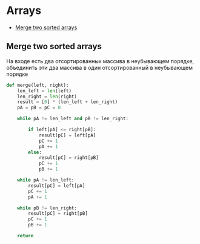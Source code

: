 # Arrays

+ [Merge two sorted arrays](#merge-two-sorted-arrays)

## Merge two sorted arrays

На входе есть два отсортированных массива в неубывающем порядке, объединить эти два массива в один отсортированный в неубывающем порядке

```python 
def merge(left, right):
    len_left = len(left)
    len_right = len(right)
    result = [0] * (len_left + len_right)
    pA = pB = pC = 0

    while pA != len_left and pB != len_right:

        if left[pA] <= right[pB]:
            result[pC] = left[pA]
            pC += 1
            pA += 1
        else:
            result[pC] = right[pB]
            pC += 1
            pB += 1

    while pA != len_left:
        result[pC] = left[pA]
        pC += 1
        pA += 1

    while pB != len_right:
        result[pC] = right[pB]
        pC += 1
        pB += 1

    return 
```
